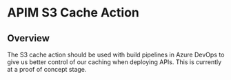 # APIM S3 Cache Action

## Overview
The S3 cache action should be used with build pipelines in Azure DevOps to give us better control of our caching when deploying APIs.
This is currently at a proof of concept stage.